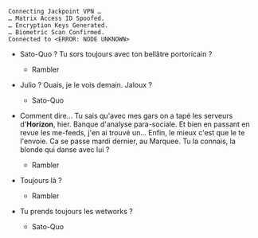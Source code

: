 ﻿    Connecting Jackpoint VPN …
    … Matrix Access ID Spoofed.
    … Encryption Keys Generated.
    … Biometric Scan Confirmed.
    Connected to <ERROR: NODE UNKNOWN>

* Sato-Quo ? Tu sors toujours avec ton bellâtre portoricain ?
    * Rambler

* Julio ? Ouais, je le vois demain. Jaloux ?
    * Sato-Quo

* Comment dire... Tu sais qu'avec mes gars on a tapé les serveurs d'**Horizon**, hier. Banque d'analyse para-sociale. Et bien en passant en revue les me-feeds, j'en ai trouvé un... Enfin, le mieux c'est que le te l'envoie. Ca se passe mardi dernier, au Marquee. Tu la connais, la blonde qui danse avec lui ?
    * Rambler

* Toujours là ?
    * Rambler

* Tu prends toujours les wetworks ?
    * Sato-Quo
